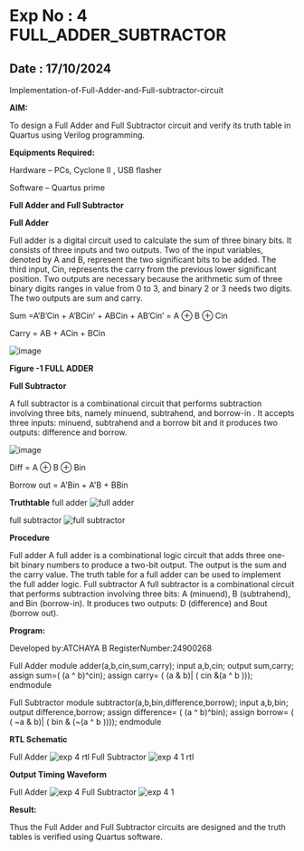 # Exp No : 4 FULL_ADDER_SUBTRACTOR
## Date : 17/10/2024
Implementation-of-Full-Adder-and-Full-subtractor-circuit

**AIM:**

To design a Full Adder and Full Subtractor circuit and verify its truth table in Quartus using Verilog programming.

**Equipments Required:**

Hardware – PCs, Cyclone II , USB flasher

Software – Quartus prime

**Full Adder and Full Subtractor**

**Full Adder**

Full adder is a digital circuit used to calculate the sum of three binary bits. It consists of three inputs and two outputs. Two of the input variables, denoted by A and B, represent the two significant bits to be added. The third input, Cin, represents the carry from the previous lower significant position. Two outputs are necessary because the arithmetic sum of three binary digits ranges in value from 0 to 3, and binary 2 or 3 needs two digits. The two outputs are sum and carry.

Sum =A’B’Cin + A’BCin’ + ABCin + AB’Cin’ = A ⊕ B ⊕ Cin 

Carry = AB + ACin + BCin

![image](https://github.com/naavaneetha/FULL_ADDER_SUBTRACTOR/assets/154305477/0f30ba51-5ffb-4198-845f-18e054f675e7)

**Figure -1 FULL ADDER**

**Full Subtractor**

A full subtractor is a combinational circuit that performs subtraction involving three bits, namely minuend, subtrahend, and borrow-in . It accepts three inputs: minuend, subtrahend and a borrow bit and it produces two outputs: difference and borrow.

![image](https://github.com/naavaneetha/FULL_ADDER_SUBTRACTOR/assets/154305477/02b24f51-ab51-4304-9ad6-7b81ffc1ead5)

Diff = A ⊕ B ⊕ Bin 

Borrow out = A'Bin + A'B + BBin

**Truthtable**
full adder
![full adder](https://github.com/user-attachments/assets/4c72e512-3899-4d0b-b6b1-fb64de39647f)


full subtractor
![full subtractor](https://github.com/user-attachments/assets/530eeb43-40d6-4ad7-b6c9-511604838106)


**Procedure** 

Full adder
A full adder is a combinational logic circuit that adds three one-bit binary numbers to produce a two-bit output. The output is the sum and the carry value. The truth table for a full adder can be used to implement the full adder logic. 
Full subtractor
A full subtractor is a combinational circuit that performs subtraction involving three bits: A (minuend), B (subtrahend), and Bin (borrow-in). It produces two outputs: D (difference) and Bout (borrow out). 

**Program:**

 Developed by:ATCHAYA B
 RegisterNumber:24900268
 
 Full Adder
 module adder(a,b,cin,sum,carry);
input a,b,cin;
output sum,carry;
assign sum=( (a ^ b)^cin);
assign carry= ( (a & b)| ( cin &(a ^ b )));
endmodule


Full Subtractor
module subtractor(a,b,bin,difference,borrow);
input a,b,bin;
output difference,borrow;
assign difference= ( (a ^ b)^bin);
assign borrow= ( ( ~a & b)| ( bin & (~(a ^ b ))));
endmodule



**RTL Schematic**

Full Adder
![exp 4 rtl](https://github.com/user-attachments/assets/fe9041d0-f80d-4eac-8aed-93de624924e0)
Full Subtractor
![exp 4 1 rtl](https://github.com/user-attachments/assets/1518c2cd-d3ec-49d5-8089-7b8d9d946a63)



**Output Timing Waveform**

Full Adder
![exp 4](https://github.com/user-attachments/assets/ac2fdf67-a7f1-478a-bd0d-2f3576fa6ca1)
Full Subtractor
![exp 4 1](https://github.com/user-attachments/assets/472b1a62-b0d4-4e5f-b6fe-dfc266fb4542)



**Result:**

Thus the Full Adder and Full Subtractor circuits are designed and the truth tables is verified using Quartus software.




